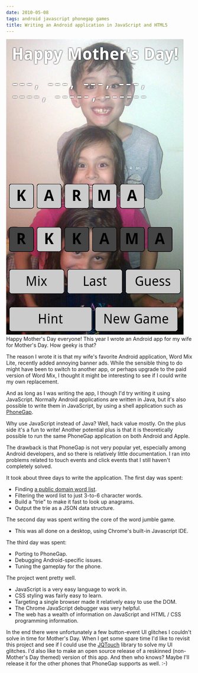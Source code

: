```yaml
---
date: 2010-05-08
tags: android javascript phonegap games
title: Writing an Android application in JavaScript and HTML5
---
```


![Screenshot of word game](/assets/posts/2010-05-08-Writing_an_Android_application_in_JavaScript_and_HTML5-wordgame.jpg)
Happy Mother's Day everyone! This year I wrote an Android app for my wife for
Mother's Day. How geeky is that?

The reason I wrote it is that my wife's favorite Android application, Word Mix
Lite, recently added annoying banner ads. While the sensible thing to do might
have been to switch to another app, or perhaps upgrade to the paid version of
Word Mix, I thought it might be interesting to see if I could write my own
replacement.

And as long as I was writing the app, I though I'd try writing it using
JavaScript. Normally Android applications are written in Java, but it's also
possible to write them in JavaScript, by using a shell application such as
[PhoneGap](http://phonegap.pbworks.com/Getting-Started-with-PhoneGap-\(Android\)).

Why use JavaScript instead of Java? Well, hack value mostly. On the plus side
it's a fun to write! Another potential plus is that it is theoretically
possible to run the same PhoneGap application on both Android and Apple.

The drawback is that PhoneGap is not very popular yet, especially among
Android developers, and so there is relatively little documentation. I ran
into problems related to touch events and click events that I still haven't
completely solved.

It took about three days to write the application. The first day was spent:

* Finding [a public domain word list](http://wordlist.sourceforge.net/12dicts-readme.html).
* Filtering the word list to just 3-to-6 character words.
* Build a "trie" to make it fast to look up anagrams.
* Output the trie as a JSON data structure.

The second day was spent writing the core of the word jumble game.

* This was all done on a desktop, using Chrome's built-in Javascript IDE.

The third day was spent:

* Porting to PhoneGap.
* Debugging Android-specific issues.
* Tuning the gameplay for the phone.

The project went pretty well.

* JavaScript is a very easy language to work in.
* CSS styling was fairly easy to learn.
* Targeting a single browser made it relatively easy to use the DOM.
* The Chrome JavaScript debugger was very helpful.
* The web has a wealth of information on JavaScript and HTML / CSS programming information.

In the end there were unfortunately a few button-event UI glitches I couldn't
solve in time for Mother's Day. When I get some spare time I'd like to revisit
this project and see if I could use the [JQTouch](http://www.jqtouch.com/)
library to solve my UI glitches. I'd also like to make an open source release
of a reskinned (non-Mother's Day themed) version of this app. And then who
knows? Maybe I'll release it for the other phones that PhoneGap supports as
well. :-)
